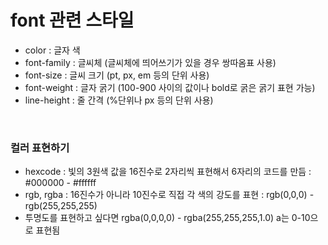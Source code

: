 # font 관련 스타일
- color : 글자 색
- font-family : 글씨체 (글씨체에 띄어쓰기가 있을 경우 쌍따옴표 사용)
- font-size : 글씨 크기 (pt, px, em 등의 단위 사용)
- font-weight : 글자 굵기 (100-900 사이의 값이나 bold로 굵은 굵기 표현 가능)
- line-height : 줄 간격 (%단위나 px 등의 단위 사용)

<br/>

### 컬러 표현하기
- hexcode : 빛의 3원색 값을 16진수로 2자리씩 표현해서 6자리의 코드를 만듬 : #000000 - #ffffff
- rgb, rgba : 16진수가 아니라 10진수로 직접 각 색의 강도를 표현 : rgb(0,0,0) - rgb(255,255,255)
- 투명도를 표현하고 싶다면 rgba(0,0,0,0) - rgba(255,255,255,1.0) a는 0-10으로 표현됨
